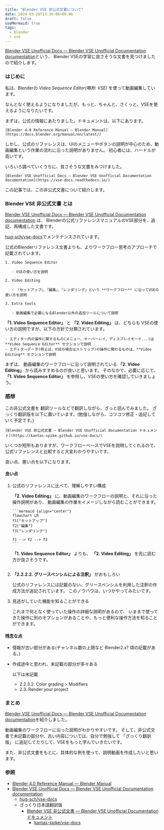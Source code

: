 ```yaml
---
title: "Blender VSE 非公式文書について"
date: 2024-03-28T13:39:00+09:00
draft: false
useMermaid: true
tags:
  - blender
  - vse
---
```


[Blender VSE Unofficial Docs — Blender VSE Unofficial Documentation documentation](https://vse-docs.readthedocs.io/)という、
Blender VSEの学習に良さそうな文書を見つけましたので紹介します。

<!--more-->

### はじめに

私は、Blenderの _Video Sequence Editor(略称: VSE)_ を使って動画編集しています。

なんとなく使えるようになりましたが、もっと、ちゃんと、さくっと、VSEを使えるようになりたいです。

まずは、公式の情報にあたりました。ドキュメントは、以下にあります。

```column {title="Blender リファレンスマニュアル"}
[Blender 4.0 Reference Manual — Blender Manual](https://docs.blender.org/manual/en/latest/)
```

しかし、公式のリファレンスは、UIのメニューやボタンの説明が中心のため、動画編集という作業の流れに沿った説明がありません。
初心者には、ハードルが高いです。

いろいろ調べていくうちに、良さそうな文書をみつけました。

```column {title="Blender Vse 非公式文書"}
[Blender VSE Unofficial Docs — Blender VSE Unofficial Documentation documentation](https://vse-docs.readthedocs.io/)
```

この記事では、この非公式文書について紹介します。

### Blender VSE 非公式文書 とは

[Blender VSE Unofficial Docs — Blender VSE Unofficial Documentation documentation](https://vse-docs.readthedocs.io/) は、
Blenderの公式リファレンスマニュアルのVSE部分を、追記、再構成した文書です。

[hug-sch/vse-docs](https://github.com/hug-sch/vse-docs)でメンテナンスされています。

公式のBlenderリファレンス文書よりも、よりワークフロー思考のアプローチで記載されています。

```column {title="Blender VSE 非公式文書の章立て"}
1. Video Sequence Editor

   - VSEの使い方を説明

2. Video Editing

   - 『セットアップ』、『編集』、『レンダリング』という **ワークフロー** に沿ってVSEの使い方を説明

3. Extra tools

   - 動画編集で必要になるBlender以外の追加ツールについて説明
```

**「1. Video Sequence Editor」** と **「2. Video Editing」** は、どちらも VSEの使い方の説明ですが、以下の方針で分類されています。

```column
- エディター内の操作に関するもの(メニュー、オーバーレイ、ディスプレイモード...)は **Video Sequence Editor** セクションで説明
- エディターデータ(例えば、VSEの場合はストリップ)の操作に関わるものは、**Video Editing** セクションで説明
```

まずは、 動画編集のワークフローに沿って説明されている **「2. Video Editing」** から読みすすめるのが良いと思います。
そのなかで、必要に応じて、 **「1. Video Sequence Editor」** を参照し、VSEの使い方を確認していきましょう。

### 感想

この非公式文書を 翻訳ツールなどで翻訳しながら、ざっと読んでみました。
ざっくり翻訳版を以下に置いています。(勉強しながら、コツコツ修正・追記していく予定です。)

```column {title="ざっくり翻訳版"}
[Blender VSE 非公式文書 — Blender VSE Unofficial Documentation ドキュメント](https://kantas-spike.github.io/vse-docs/)
```

いくつか短所もありますが、ワークフローベースでVSEを説明してくれるので、公式リファレンスと比較すると大変わかりやすいです。

良い点、悪い点を以下になります。

#### 良い点

1. 公式のリファレンスに比べて、理解しやすい構成

   **「2. Video Editing」** に、動画編集のワークフローの説明と、それに沿った操作説明があり、
   動画編集の作業をイメージしながら読むことができます。

   ````column {title="動画編集のワークフロー" icon="🖼️"}
   ```mermaid {align="center"}
   flowchart LR
   f1["セットアップ"]
   f2["編集"]
   f3["レンダリング"]

   f1 --> f2 --> f3
   ```
   ````

   **「1. Video Sequence Editor」** よりも、 **「2. Video Editing」** を先に読む方が良さそうです。

   ```

   ```

2. **「2.2.2.2. グリースペンシルによる注釈」** がおもしろい

   公式のリファレンスには記載のない、グリースペンシルを利用した注釈の作成方法が追記されています。
   このノウハウは、いつかやってみたいです。

3. 見逃がしていた機能を知ることができる

   これまで何となく使っていた操作の詳細な説明があるので、
   いままで使ってきた操作に別のオプションがあることや、もっと便利な操作方法を知ることができます。

#### 残念な点

- 情報が古い部分がある(チャンネル数の上限など Blender2.x? 頃の記載がある。)
- 作成途中と思われ、未記載の部分が多々ある

  以下は未記載

  - 2.2.3.2. Color grading > Modifiers
  - 2.3. Render your project

### まとめ

[Blender VSE Unofficial Docs — Blender VSE Unofficial Documentation documentation](https://vse-docs.readthedocs.io/)を紹介しました。

動画編集のワークフローに沿った説明がわかりやすいです。
そして、非公式文書で未記載の部分や、古い内容については、自分で勉強して 「ざっくり翻訳版」 に追記してたりして、VSEをもっと学んでいきたいです。

また、非公式文書をもとに、具体的な例を使って、説明動画を作成したいと思います。

### 参照

- [Blender 4.0 Reference Manual — Blender Manual](https://docs.blender.org/manual/en/latest/)
- [Blender VSE Unofficial Docs — Blender VSE Unofficial Documentation documentation](https://vse-docs.readthedocs.io/index.html)
  - [hug-sch/vse-docs](https://github.com/hug-sch/vse-docs)
  - ざっくり日本語翻訳版
    - [Blender VSE 非公式文書 — Blender VSE Unofficial Documentation ドキュメント](https://kantas-spike.github.io/vse-docs/index.html)
      - [kantas-spike/vse-docs](https://github.com/kantas-spike/vse-docs)
